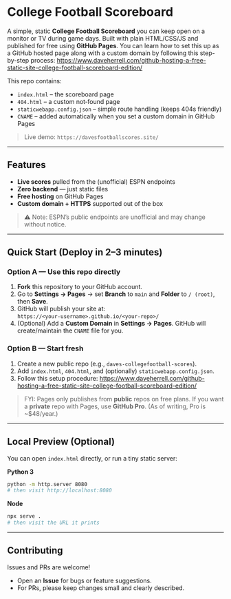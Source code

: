 # College Football Scoreboard

A simple, static **College Football Scoreboard** you can keep open on a monitor or TV during game days. Built with plain HTML/CSS/JS and published for free using **GitHub Pages**.
You can learn how to set this up as a GitHub hosted page along with a custom domain by following this step-by-step process: https://www.daveherrell.com/github-hosting-a-free-static-site-college-football-scoreboard-edition/

This repo contains:
- `index.html` – the scoreboard page  
- `404.html` – a custom not‑found page  
- `staticwebapp.config.json` – simple route handling (keeps 404s friendly)  
- `CNAME` – added automatically when you set a custom domain in GitHub Pages

> Live demo: `https://davesfootballscores.site/`

---

## Features

- **Live scores** pulled from the (unofficial) ESPN endpoints  
- **Zero backend** — just static files  
- **Free hosting** on GitHub Pages  
- **Custom domain + HTTPS** supported out of the box

> ⚠️ Note: ESPN’s public endpoints are unofficial and may change without notice.

---

## Quick Start (Deploy in 2–3 minutes)

### Option A — Use this repo directly
1. **Fork** this repository to your GitHub account.
2. Go to **Settings → Pages** → set **Branch** to `main` and **Folder** to `/ (root)`, then **Save**.
3. GitHub will publish your site at:  
   `https://<your-username>.github.io/<your-repo>/`
4. (Optional) Add a **Custom Domain** in **Settings → Pages**. GitHub will create/maintain the `CNAME` file for you.

### Option B — Start fresh
1. Create a new public repo (e.g., `daves-collegefootball-scores`).
2. Add `index.html`, `404.html`, and (optionally) `staticwebapp.config.json`.
3. Follow this setup procedure: https://www.daveherrell.com/github-hosting-a-free-static-site-college-football-scoreboard-edition/

> FYI: Pages only publishes from **public** repos on free plans. If you want a **private** repo with Pages, use **GitHub Pro**. (As of writing, Pro is ~$48/year.)

---

## Local Preview (Optional)

You can open `index.html` directly, or run a tiny static server:

**Python 3**
```bash
python -m http.server 8080
# then visit http://localhost:8080
```

**Node**
```bash
npx serve .
# then visit the URL it prints
```
---

## Contributing

Issues and PRs are welcome!  
- Open an **Issue** for bugs or feature suggestions.  
- For PRs, please keep changes small and clearly described.